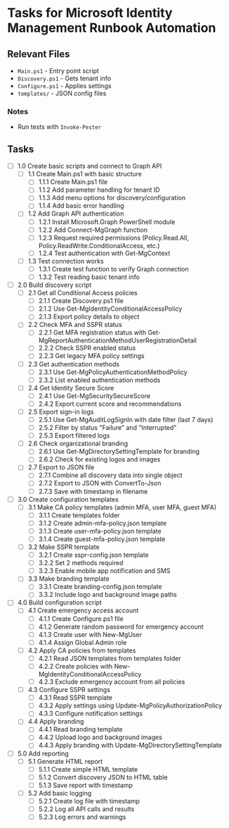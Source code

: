 # Tasks for Microsoft Identity Management Runbook Automation

## Relevant Files

- `Main.ps1` - Entry point script
- `Discovery.ps1` - Gets tenant info
- `Configure.ps1` - Applies settings
- `templates/` - JSON config files

### Notes

- Run tests with `Invoke-Pester`

## Tasks

- [ ] 1.0 Create basic scripts and connect to Graph API
  - [ ] 1.1 Create Main.ps1 with basic structure
    - [ ] 1.1.1 Create Main.ps1 file
    - [ ] 1.1.2 Add parameter handling for tenant ID
    - [ ] 1.1.3 Add menu options for discovery/configuration
    - [ ] 1.1.4 Add basic error handling
  - [ ] 1.2 Add Graph API authentication
    - [ ] 1.2.1 Install Microsoft.Graph PowerShell module
    - [ ] 1.2.2 Add Connect-MgGraph function
    - [ ] 1.2.3 Request required permissions (Policy.Read.All, Policy.ReadWrite.ConditionalAccess, etc.)
    - [ ] 1.2.4 Test authentication with Get-MgContext
  - [ ] 1.3 Test connection works
    - [ ] 1.3.1 Create test function to verify Graph connection
    - [ ] 1.3.2 Test reading basic tenant info
- [ ] 2.0 Build discovery script
  - [ ] 2.1 Get all Conditional Access policies
    - [ ] 2.1.1 Create Discovery.ps1 file
    - [ ] 2.1.2 Use Get-MgIdentityConditionalAccessPolicy
    - [ ] 2.1.3 Export policy details to object
  - [ ] 2.2 Check MFA and SSPR status
    - [ ] 2.2.1 Get MFA registration status with Get-MgReportAuthenticationMethodUserRegistrationDetail
    - [ ] 2.2.2 Check SSPR enabled status
    - [ ] 2.2.3 Get legacy MFA policy settings
  - [ ] 2.3 Get authentication methods
    - [ ] 2.3.1 Use Get-MgPolicyAuthenticationMethodPolicy
    - [ ] 2.3.2 List enabled authentication methods
  - [ ] 2.4 Get Identity Secure Score
    - [ ] 2.4.1 Use Get-MgSecuritySecureScore
    - [ ] 2.4.2 Export current score and recommendations
  - [ ] 2.5 Export sign-in logs
    - [ ] 2.5.1 Use Get-MgAuditLogSignIn with date filter (last 7 days)
    - [ ] 2.5.2 Filter by status "Failure" and "Interrupted"
    - [ ] 2.5.3 Export filtered logs
  - [ ] 2.6 Check organizational branding
    - [ ] 2.6.1 Use Get-MgDirectorySettingTemplate for branding
    - [ ] 2.6.2 Check for existing logos and images
  - [ ] 2.7 Export to JSON file
    - [ ] 2.7.1 Combine all discovery data into single object
    - [ ] 2.7.2 Export to JSON with ConvertTo-Json
    - [ ] 2.7.3 Save with timestamp in filename
- [ ] 3.0 Create configuration templates
  - [ ] 3.1 Make CA policy templates (admin MFA, user MFA, guest MFA)
    - [ ] 3.1.1 Create templates folder
    - [ ] 3.1.2 Create admin-mfa-policy.json template
    - [ ] 3.1.3 Create user-mfa-policy.json template
    - [ ] 3.1.4 Create guest-mfa-policy.json template
  - [ ] 3.2 Make SSPR template
    - [ ] 3.2.1 Create sspr-config.json template
    - [ ] 3.2.2 Set 2 methods required
    - [ ] 3.2.3 Enable mobile app notification and SMS
  - [ ] 3.3 Make branding template
    - [ ] 3.3.1 Create branding-config.json template
    - [ ] 3.3.2 Include logo and background image paths
- [ ] 4.0 Build configuration script
  - [ ] 4.1 Create emergency access account
    - [ ] 4.1.1 Create Configure.ps1 file
    - [ ] 4.1.2 Generate random password for emergency account
    - [ ] 4.1.3 Create user with New-MgUser
    - [ ] 4.1.4 Assign Global Admin role
  - [ ] 4.2 Apply CA policies from templates
    - [ ] 4.2.1 Read JSON templates from templates folder
    - [ ] 4.2.2 Create policies with New-MgIdentityConditionalAccessPolicy
    - [ ] 4.2.3 Exclude emergency account from all policies
  - [ ] 4.3 Configure SSPR settings
    - [ ] 4.3.1 Read SSPR template
    - [ ] 4.3.2 Apply settings using Update-MgPolicyAuthorizationPolicy
    - [ ] 4.3.3 Configure notification settings
  - [ ] 4.4 Apply branding
    - [ ] 4.4.1 Read branding template
    - [ ] 4.4.2 Upload logo and background images
    - [ ] 4.4.3 Apply branding with Update-MgDirectorySettingTemplate
- [ ] 5.0 Add reporting
  - [ ] 5.1 Generate HTML report
    - [ ] 5.1.1 Create simple HTML template
    - [ ] 5.1.2 Convert discovery JSON to HTML table
    - [ ] 5.1.3 Save report with timestamp
  - [ ] 5.2 Add basic logging
    - [ ] 5.2.1 Create log file with timestamp
    - [ ] 5.2.2 Log all API calls and results
    - [ ] 5.2.3 Log errors and warnings